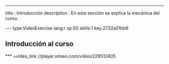 ---
title       : Introducción
description : En esta sección se explica la mecánica del curso.


--- type:VideoExercise lang:r xp:50 skills:1 key:2732a01bb6
## Introducción al curso

*** =video_link
//player.vimeo.com/video/229512405


